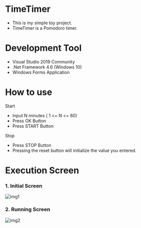 # TimeTimer
* This is my simple toy project.
* TimeTimer is a Pomodoro timer.

# Development Tool
* Visual Studio 2019 Community
* .Net Framework 4.6 (Windows 10)
* Windows Forms Application

# How to use
Start
* Input N minutes ( 1 <= N <= 60)
* Press OK Button
* Press START Button

Stop
* Press STOP Button
* Pressing the reset button will initialize the value you entered.

# Execution Screen

### 1. Initial Screen

![img1](https://user-images.githubusercontent.com/49071747/74080897-f7693c00-4a8b-11ea-9c47-76b801ed48d7.png)


### 2. Running Screen

![img2](https://user-images.githubusercontent.com/49071747/74080768-f4ba1700-4a8a-11ea-8788-3e97be0e52a0.png)
